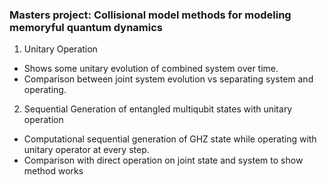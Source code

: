 ### Masters project: Collisional model methods for modeling memoryful quantum dynamics

1. Unitary Operation
- Shows some unitary evolution of combined system over time.
- Comparison between joint system evolution vs separating system and operating.

2. Sequential Generation of entangled multiqubit states with unitary operation
- Computational sequential generation of GHZ state while operating with unitary operator at every step.
- Comparison with direct operation on joint state and system to show method works
